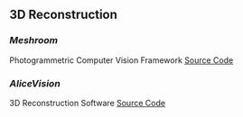 ## 3D Reconstruction

### *Meshroom*

Photogrammetric Computer Vision Framework [Source Code](https://github.com/alicevision/meshroom)

### *AliceVision*

3D Reconstruction Software [Source Code](https://github.com/alicevision/AliceVision)
